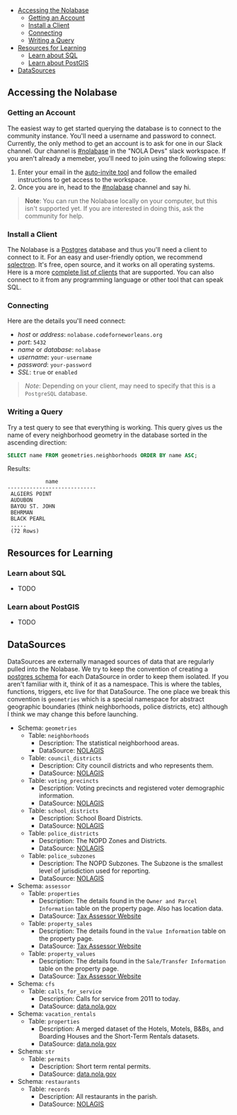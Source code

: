 - [Accessing the Nolabase](#accessing-the-nolabase)
  - [Getting an Account](#getting-an-account)
  - [Install a Client](#install-a-client)
  - [Connecting](#connecting)
  - [Writing a Query](#writing-a-query)
- [Resources for Learning](#resources-for-learning)
  - [Learn about SQL](#learn-about-sql)
  - [Learn about PostGIS](#learn-about-postgis)
- [DataSources](#datasources)

## Accessing the Nolabase

### Getting an Account

The easiest way to get started querying the database is to connect to the community instance. You'll need a
username and password to connect. Currently, the only method to get an account is to ask for one in our Slack channel. Our channel is [#nolabase](https://nola.slack.com/archives/C01K1TBMRFA) in the "NOLA Devs" slack workspace. If you aren't already a memeber, you'll need to join using the following steps:

1. Enter your email in the [auto-invite tool](https://nola-slackin.herokuapp.com/) and follow the emailed instructions to get access to the workspace.
2. Once you are in, head to the [#nolabase](https://nola.slack.com/archives/C01K1TBMRFA) channel and say hi.

> **Note**:
> You can run the Nolabase locally on your computer, but this isn't supported yet. If you are interested in doing this, ask the community for help.

### Install a Client

The Nolabase is a [Postgres](https://www.postgresql.org/) database and thus you'll need a client to connect to it.
For an easy and user-friendly option, we recommend [sqlectron](https://sqlectron.github.io/). It's free, open source, and it works on all operating systems. Here is a more [complete list of clients](https://wiki.postgresql.org/wiki/PostgreSQL_Clients) that are supported. You can also connect to it from any programming language or other tool that can speak SQL.

### Connecting

Here are the details you'll need connect:

* *host* or *address*: `nolabase.codeforneworleans.org`
* *port*: `5432`
* *name* or *database*: `nolabase`
* *username*: `your-username`
* *password*: `your-password`
* *SSL*: `true` or `enabled`

> *Note*: Depending on your client, may need to specify that this is a `PostgreSQL` database. 

### Writing a Query

Try a test query to see that everything is working. This query
gives us the name of every neighborhood geometry in the database
sorted in the ascending direction:

```sql
SELECT name FROM geometries.neighborhoods ORDER BY name ASC;
```

Results:

```
            name
----------------------------
 ALGIERS POINT
 AUDUBON
 BAYOU ST. JOHN
 BEHRMAN
 BLACK PEARL
 .....
 (72 Rows)
```

## Resources for Learning

### Learn about SQL

* TODO

### Learn about PostGIS

* TODO

## DataSources 

DataSources are externally managed sources of data that are regularly pulled into the Nolabase. We try to keep the convention of creating a [postgres schema](https://www.postgresql.org/docs/9.1/ddl-schemas.html) for each DataSource in order to keep them isolated. If you aren't familiar with it, think of it as a namespace. This is where the tables, functions, triggers, etc live for that DataSource. The one place we break this convention is
`geometries` which is a special namespace for abstract geographic boundaries (think neighborhoods, police districts, etc) although I think we may change this before launching.

* Schema: `geometries`
  * Table: `neighborhoods`
    * Description: The statistical neighborhood areas.
    * DataSource: [NOLAGIS](https://portal-nolagis.opendata.arcgis.com/datasets/neighborhood-statistical-areas)
  * Table: `council_districts`
    * Description: City council districts and who represents them.
    * DataSource: [NOLAGIS](https://portal-nolagis.opendata.arcgis.com/datasets/4593a994e7644bcc91d9e1c096df1734_0)
  * Table: `voting_precincts`
    * Description: Voting precincts and registered voter demographic information.
    * DataSource: [NOLAGIS](https://portal-nolagis.opendata.arcgis.com/datasets/total-of-registered-voters)
  * Table: `school_districts`
    * Description: School Board Districts.
    * DataSource: [NOLAGIS](https://portal-nolagis.opendata.arcgis.com/datasets/school-board-districts)
  * Table: `police_districts`
    * Description: The NOPD Zones and Districts.
    * DataSource: [NOLAGIS](https://portal-nolagis.opendata.arcgis.com/datasets/nopd-police-zones)
  * Table: `police_subzones`
    * Description: The NOPD Subzones. The Subzone is the smallest level of jurisdiction used for reporting.
    * DataSource: [NOLAGIS](https://portal-nolagis.opendata.arcgis.com/datasets/nopd-police-subzones-reporting-districts)
* Schema: `assessor`
  * Table: `properties`
    * Description: The details found in the `Owner and Parcel Information` table on the property page. Also has location data.
    * DataSource: [Tax Assessor Website](https://qpublic.net/la/orleans/)
  * Table: `property_sales`
    * Description: The details found in the `Value Information` table on the property page.
    * DataSource: [Tax Assessor Website](https://qpublic.net/la/orleans/)
  * Table: `property_values`
    * Description: The details found in the `Sale/Transfer Information` table on the property page.
    * DataSource: [Tax Assessor Website](https://qpublic.net/la/orleans/)
* Schema: `cfs`
  * Table: `calls_for_service`
    * Description: Calls for service from 2011 to today.
    * DataSource: [data.nola.gov](https://data.nola.gov/Public-Safety-and-Preparedness/Call-for-Service-2020/hp7u-i9hf)
* Schema: `vacation_rentals`
  * Table: `properties`
    * Description: A merged dataset of the Hotels, Motels, B&Bs, and Boarding Houses and the Short-Term Rentals datasets.
    * DataSource: [data.nola.gov](https://data.nola.gov/Housing-Land-Use-and-Blight/Vacation-Rentals-Hotels-B-B-short-term-rentals-etc/rbhq-zbz9)
* Schema: `str`
  * Table: `permits`
    * Description: Short term rental permits.
    * DataSource: [data.nola.gov](https://data.nola.gov/Housing-Land-Use-and-Blight/Short-Term-Rental-Permit-Applications/en36-xvxg)
* Schema: `restaurants`
  * Table: `records`
    * Description: All restaurants in the parish.
    * DataSource: [NOLAGIS](https://portal-nolagis.opendata.arcgis.com/datasets/restaurants)


